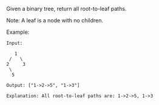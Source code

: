 Given a binary tree, return all root-to-leaf paths.

Note: A leaf is a node with no children.

Example:

```
Input:

   1
 /   \
2     3
 \
  5

Output: ["1->2->5", "1->3"]

Explanation: All root-to-leaf paths are: 1->2->5, 1->3
```